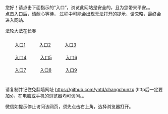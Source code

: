 您好！请点击下面指示的“入口”，浏览此网站是安全的，且为您带来平安。。 <br/>
点击入口后，请耐心等待， 过程中可能会出现无法打开的提示，请忽略，最终会进入网站. </br>

法轮大法在长春<br/>
<div style="padding:10px"><a style="margin:20px" target="_blank" href="https://d3nerhpxd18csg.cloudfront.net/2Qpsp?fvgaedp" id="ccLink1" rel="nofollow">入口1</a> <a target="_blank" style="margin:20px" href="https://dslc0vhygvqf0.cloudfront.net/2Qpsp?imuuio" id="ccLink2" rel="nofollow">入口2</a> <a style="margin:20px" target="_blank" href="https://d2t6qmqhpdgwzx.cloudfront.net/2Qpsp?mcdbkevp" id="ccLink3" rel="nofollow">入口3</a></div>

<div style="padding:10px" ><a style="margin:20px" target="_blank" href="https://d3nerhpxd18csg.cloudfront.net/2Qpsp?fvgaedp" id="ccLink4" rel="nofollow">入口4</a> <a style="margin:20px" href="https://dslc0vhygvqf0.cloudfront.net/2Qpsp?imuuio" target="_blank" id="ccLink5" rel="nofollow">入口5</a> <a style="margin:20px" href="https://d2t6qmqhpdgwzx.cloudfront.net/2Qpsp?mcdbkevp" target="_blank" id="ccLink6" rel="nofollow">入口6</a></div>

<div style="padding:10px"><a style="margin:20px" target="_blank" href="https://d3nerhpxd18csg.cloudfront.net/2Qpsp?fvgaedp" id="ccLink7" rel="nofollow">入口7</a> <a style="margin:20px" href="https://dslc0vhygvqf0.cloudfront.net/2Qpsp?imuuio" target="_blank" id="ccLink8" rel="nofollow">入口8</a> <a style="margin:20px" target="_blank" href="https://d2t6qmqhpdgwzx.cloudfront.net/2Qpsp?mcdbkevp" id="ccLink9" rel="nofollow">入口9</a></div>

<br/>



请复制并记住免翻墙网址 https://github.com/yntd/changchunzx (http后一定要加s)，在电脑或手机的浏览器均可访问。。<br/>

微信如提示停止访问该网页，须先点击右上角，选择浏览器打开。
